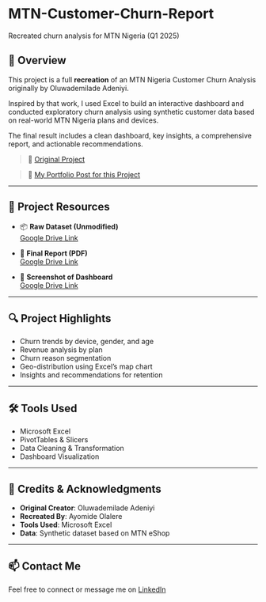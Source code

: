 # MTN-Customer-Churn-Report
Recreated churn analysis for MTN Nigeria (Q1 2025)
## 🧭 Overview

This project is a full **recreation** of an MTN Nigeria Customer Churn Analysis originally by Oluwademilade Adeniyi.

Inspired by that work, I used Excel to build an interactive dashboard and conducted exploratory churn analysis using synthetic customer data based on real-world MTN Nigeria plans and devices.

The final result includes a clean dashboard, key insights, a comprehensive report, and actionable recommendations.

> 🔗 [Original Project](https://www.linkedin.com/posts/demibolt_mtnnigeria-dataanalytics-datafam-activity-7318936345249300480-Sga3)

> 📁 [My Portfolio Post for this Project](https://www.datascienceportfol.io/olalereayomide2000/projects/6)

---

## 📂 Project Resources

- 📦 **Raw Dataset (Unmodified)**  
  [Google Drive Link](https://drive.google.com/file/d/1eLmzLe78Kw58QLMqfjTMpE8F6ZDV64nL/view?usp=sharing)

- 🧾 **Final Report (PDF)**  
  [Google Drive Link](https://drive.google.com/file/d/1laRfi4IrFXLfZ29a1FFhEWRnaPb-2zEL/view?usp=sharing)

- 📸 **Screenshot of Dashboard**  
  [Google Drive Link](https://drive.google.com/file/d/1S4MlBjpTTgmP_b2bb5Q7TrAJgwI_1Bja/view?usp=sharing)

---

## 🔍 Project Highlights

- Churn trends by device, gender, and age
- Revenue analysis by plan
- Churn reason segmentation
- Geo-distribution using Excel’s map chart
- Insights and recommendations for retention

---

## 🛠 Tools Used

- Microsoft Excel  
- PivotTables & Slicers  
- Data Cleaning & Transformation  
- Dashboard Visualization  

---

## 🙌 Credits & Acknowledgments

- **Original Creator**: Oluwademilade Adeniyi  
- **Recreated By**: Ayomide Olalere  
- **Tools Used**: Microsoft Excel  
- **Data**: Synthetic dataset based on MTN eShop

---

## 📫 Contact Me

Feel free to connect or message me on [LinkedIn](https://www.linkedin.com/in/olalereayomide2000/)
